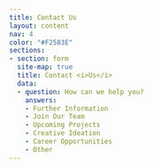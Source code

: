 ```yaml
---
title: Contact Us
layout: content
nav: 4
color: "#F2583E"
sections:
- section: form
  site-map: true
  title: Contact <i>Us</i>
  data:
  - question: How can we help you?
    answers:
    - Further Information
    - Join Our Team
    - Upcoming Projects
    - Creative Ideation
    - Career Opportunities
    - Other
---
```

